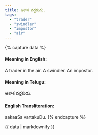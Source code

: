 ```yaml
---
title: ఆకాశ వర్తకుడు.
tags:
  - "trader"
  - "swindler"
  - "impostor"
  - "air"
---
```


{% capture data %}
#### Meaning in English:
A trader in the air.
A swindler. An impostor.

#### Meaning in Telugu:
ఆకాశ వర్తకుడు.

#### English Transliteration:
aakaaSa vartakuDu.
{% endcapture %}

{{ data | markdownify }}

